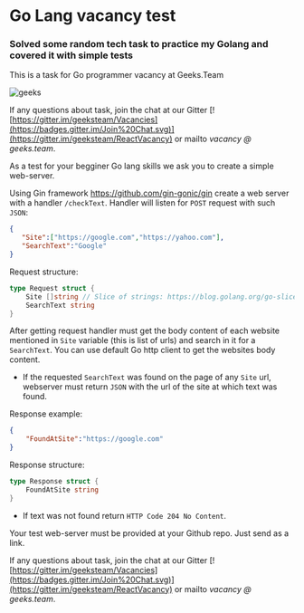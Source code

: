 # Go Lang vacancy test

<h3>Solved some random tech task to practice my Golang and covered it with simple tests</h3>

This is a task for Go programmer vacancy at Geeks.Team

![geeks](https://github.com/geeksteam/VacancyGoLangTest/raw/master/logo-git.png)



If any questions about task, join the chat at our Gitter [![https://gitter.im/geeksteam/Vacancies](https://badges.gitter.im/Join%20Chat.svg)](https://gitter.im/geeksteam/ReactVacancy) or mailto _vacancy @ geeks.team_.

As a test for your begginer Go lang skills we ask you to create a simple web-server.

Using Gin framework <https://github.com/gin-gonic/gin> create a web server with a handler `/checkText`.
Handler will listen for `POST` request with such `JSON`:
```json
{
   "Site":["https://google.com","https://yahoo.com"],
   "SearchText":"Google"
}
```

Request structure:
```go
type Request struct {
    Site []string // Slice of strings: https://blog.golang.org/go-slices-usage-and-internals
    SearchText string
}
```

After getting request handler must get the body content of each website mentioned in `Site` variable (this is list of urls) and search in it for a `SearchText`. You can use default Go http client to get the websites body content.
* If the requested `SearchText` was found on the page of any `Site` url, webserver must return `JSON` with the url of the site at which text was found.

Response example:
```json
{
    "FoundAtSite":"https://google.com"
}
```

Response structure:
```go
type Response struct {
    FoundAtSite string
}
```

* If text was not found return `HTTP Code 204 No Content`.

Your test web-server must be provided at your Github repo. Just send as a link.


If any questions about task, join the chat at our Gitter [![https://gitter.im/geeksteam/Vacancies](https://badges.gitter.im/Join%20Chat.svg)](https://gitter.im/geeksteam/ReactVacancy) or mailto _vacancy @ geeks.team_.

